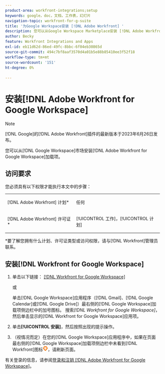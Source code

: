 ```yaml
---
product-area: workfront-integrations;setup
keywords: google，doc，文档，工作表，幻灯片
navigation-topic: workfront-for-g-suite
title: '为Google Workspace安装 [!DNL Adobe Workfront] '
description: 您可以从Google Workspace Marketplace安装 [!DNL Adobe Workfront] 适用于Google Workspace的加载项。
author: Becky
feature: Workfront Integrations and Apps
exl-id: eb11d62d-86ed-49fc-8bbc-6f04eb30865d
source-git-commit: 494c7bf8aaf3570d4a01b5e88b85410ee3f52f18
workflow-type: tm+mt
source-wordcount: '151'
ht-degree: 0%

---
```


# 安装[!DNL Adobe Workfront for Google Workspace]

>[!NOTE]
>
>[!DNL Google]的[!DNL Adobe Workfront]插件的最新版本于2023年6月26日发布。

您可以从[!DNL Google Workspace]市场安装[!DNL Adobe Workfront for Google Workspace]加载项。

## 访问要求

您必须具有以下权限才能执行本文中的步骤：

<table style="table-layout:auto"> 
 <col> 
 <col> 
 <tbody> 
  <tr> 
   <td role="rowheader">[!DNL Adobe Workfront] 计划*</td> 
   <td> <p>任何</p> </td> 
  </tr> 
  <tr> 
   <td role="rowheader">[!DNL Adobe Workfront] 许可证*</td> 
   <td> <p>[!UICONTROL 工作]，[!UICONTROL 计划]</p> </td> 
  </tr>
   </tbody> 
</table>

&#42;要了解您拥有什么计划、许可证类型或访问权限，请与[!DNL Workfront]管理员联系。

## 安装[!DNL Workfront for Google Workspace]

1. 单击以下链接： [[!DNL Workfront for Google Workspace]](https://workspace.google.com/marketplace/app/adobe_workfront/811980987828)

   或

   单击[!DNL Google Workspace]应用程序（[!DNL Gmail]、[!DNL Google Calendar]或[!DNL Google Drive]）最右侧的[!DNL Google Workspace]加载项侧边栏中的加号图标。 搜索&#x200B;*[!DNL Workfront for Google Workspace]*，然后单击显示的[!DNL Workfront for Google Workspace]应用项。

1. 单击&#x200B;**[!UICONTROL 安装]**，然后按照出现的提示操作。
1. （视情况而定）在您的[!DNL Google Workspace]应用程序中，如果在页面最右侧的[!DNL Google Workspace]加载项侧边栏中未看到[!DNL Workfront]图标![Workfront图标](assets/wf-lion-icon.png)，请刷新页面。

有关登录的信息，请参阅[登录和注销 [!DNL Adobe Workfront for Google Workspace]](../../workfront-integrations-and-apps/workfront-for-g-suite/log-in-and-out-wf-for-gsuite.md)。
